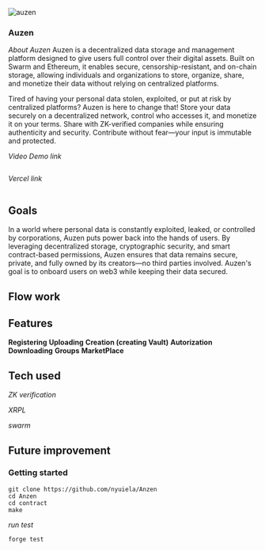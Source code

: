 
![auzen](https://github.com/user-attachments/assets/684a61d1-d0cc-4a33-8155-87a89aedaddb)

### Auzen

*About Auzen*
Auzen is a decentralized data storage and management platform designed to give users full control over their digital assets. 
Built on Swarm and Ethereum, it enables secure, censorship-resistant, and on-chain storage, allowing individuals and organizations to store,
organize, share, and monetize their data without relying on centralized platforms.

Tired of having your personal data stolen, exploited, or put at risk by centralized platforms? Auzen is here to change that! Store your data securely on a decentralized network, control who accesses it, and monetize it on your terms. Share with ZK-verified companies while ensuring authenticity and security. Contribute without fear—your input is immutable and protected. 

*Video Demo link*
```
```
*Vercel link*
```
```

## Goals
In a world where personal data is constantly exploited, leaked, or controlled by corporations, Auzen puts power back into the hands of users. 
By leveraging decentralized storage, cryptographic security, and smart contract-based permissions, Auzen ensures that data remains secure, private, and fully owned by its creators—no third parties involved.
Auzen's goal is to onboard users on web3 while keeping their data secured. 

## Flow work


## Features
**Registering** 
**Uploading**
**Creation (creating Vault)**
**Autorization**
**Downloading**
**Groups**
**MarketPlace**


## Tech used

*ZK verification*

*XRPL*

*swarm*


## Future improvement

### Getting started

```
git clone https://github.com/nyuiela/Anzen
cd Anzen
cd contract
make
```

*run test*
```
forge test
```

